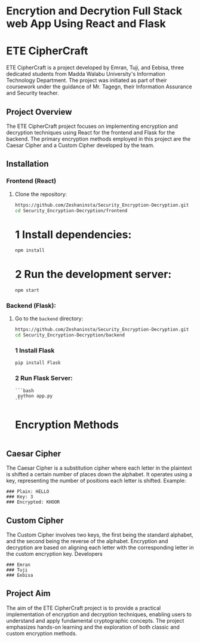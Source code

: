 # Encrytion and Decrytion Full Stack web App Using React and Flask

# ETE CipherCraft

ETE CipherCraft is a project developed by Emran, Tuji, and Eebisa, three dedicated students from Madda Walabu University's Information Technology Department. The project was initiated as part of their coursework under the guidance of Mr. Tagegn, their Information Assurance and Security teacher.

## Project Overview

The ETE CipherCraft project focuses on implementing encryption and decryption techniques using React for the frontend and Flask for the backend. The primary encryption methods employed in this project are the Caesar Cipher and a Custom Cipher developed by the team.

## Installation

### Frontend (React)

1. Clone the repository:
   ```bash
   https://github.com/Zeshaninsta/Security_Encryption-Decryption.git
   cd Security_Encryption-Decryption/frontend
   ```
   # 1 Install dependencies:
   ```bash
   npm install
   ```
   # 2 Run the development server:
   ```bash
   npm start
   ```

### Backend (Flask):

1.  Go to the `backend` directory:

    ```bash
    https://github.com/Zeshaninsta/Security_Encryption-Decryption.git
    cd Security_Encryption-Decryption/backend

    ```

    ### 1 Install Flask

    ```bash
    pip install Flask
    ```

    ### 2 Run Flask Server:

        ```bash
         python app.py
        ```

    # Encryption Methods

    ```

    ```

## Caesar Cipher

The Caesar Cipher is a substitution cipher where each letter in the plaintext is shifted a certain number of places down the alphabet. It operates using a key, representing the number of positions each letter is shifted.
Example:

    ### Plain: HELLO
    ### Key: 3
    ### Encrypted: KHOOR

## Custom Cipher

The Custom Cipher involves two keys, the first being the standard alphabet, and the second being the reverse of the alphabet. Encryption and decryption are based on aligning each letter with the corresponding letter in the custom encryption key.
Developers

    ### Emran
    ### Tuji
    ### Eebisa

## Project Aim

The aim of the ETE CipherCraft project is to provide a practical implementation of encryption and decryption techniques, enabling users to understand and apply fundamental cryptographic concepts. The project emphasizes hands-on learning and the exploration of both classic and custom encryption methods.
